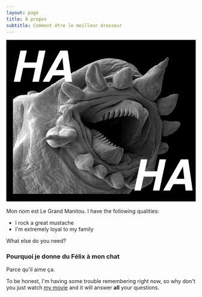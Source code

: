```yaml
---
layout: page
title: À propos
subtitle: Comment être le meilleur dresseur
---
```


![](/f/about/haha.png)

Mon nom est Le Grand Manitou. I have the following qualities:

- I rock a great mustache
- I'm extremely loyal to my family

What else do you need?

### Pourquoi je donne du Félix à mon chat

Parce qu'il aime ça.

To be honest, I'm having some trouble remembering right now, so why don't you just watch [my movie](http://en.wikipedia.org/wiki/The_Princess_Bride_%28film%29) and it will answer **all** your questions.
